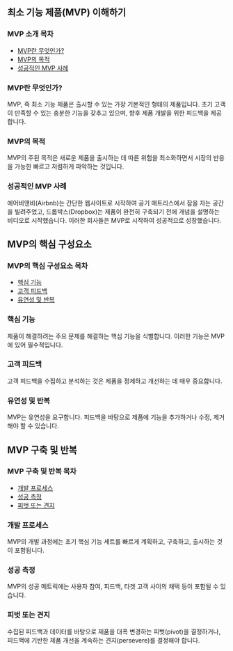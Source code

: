 ## 최소 기능 제품(MVP) 이해하기

### MVP 소개 목차

- [MVP란 무엇인가?](#mvp란-무엇인가)
- [MVP의 목적](#mvp의-목적)
- [성공적인 MVP 사례](#성공적인-mvp-사례)

### MVP란 무엇인가?

MVP, 즉 최소 기능 제품은 출시할 수 있는 가장 기본적인 형태의 제품입니다. 초기 고객이 만족할 수 있는 충분한 기능을 갖추고 있으며, 향후 제품 개발을 위한 피드백을 제공합니다.

### MVP의 목적

MVP의 주된 목적은 새로운 제품을 출시하는 데 따른 위험을 최소화하면서 시장의 반응을 가능한 빠르고 저렴하게 파악하는 것입니다.

### 성공적인 MVP 사례

에어비앤비(Airbnb)는 간단한 웹사이트로 시작하여 공기 매트리스에서 잠을 자는 공간을 빌려주었고, 드롭박스(Dropbox)는 제품이 완전히 구축되기 전에 개념을 설명하는 비디오로 시작했습니다. 이러한 회사들은 MVP로 시작하여 성공적으로 성장했습니다.

## MVP의 핵심 구성요소

### MVP의 핵심 구성요소 목차

- [핵심 기능](#핵심-기능)
- [고객 피드백](#고객-피드백)
- [유연성 및 반복](#유연성-및-반복)

### 핵심 기능

제품이 해결하려는 주요 문제를 해결하는 핵심 기능을 식별합니다. 이러한 기능은 MVP에 있어 필수적입니다.

### 고객 피드백

고객 피드백을 수집하고 분석하는 것은 제품을 정제하고 개선하는 데 매우 중요합니다.

### 유연성 및 반복

MVP는 유연성을 요구합니다. 피드백을 바탕으로 제품에 기능을 추가하거나 수정, 제거해야 할 수 있습니다.

## MVP 구축 및 반복

### MVP 구축 및 반복 목차

- [개발 프로세스](#개발-프로세스)
- [성공 측정](#성공-측정)
- [피벗 또는 견지](#피벗-또는-견지)

### 개발 프로세스

MVP의 개발 과정에는 초기 핵심 기능 세트를 빠르게 계획하고, 구축하고, 출시하는 것이 포함됩니다.

### 성공 측정

MVP의 성공 메트릭에는 사용자 참여, 피드백, 타겟 고객 사이의 채택 등이 포함될 수 있습니다.

### 피벗 또는 견지

수집된 피드백과 데이터를 바탕으로 제품을 대폭 변경하는 피벗(pivot)을 결정하거나,  
피드백에 기반한 제품 개선을 계속하는 견지(persevere)를 결정해야 합니다.
